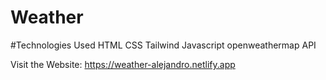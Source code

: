 # Weather
#Technologies Used 
HTML CSS Tailwind Javascript openweathermap API

Visit the Website: https://weather-alejandro.netlify.app
